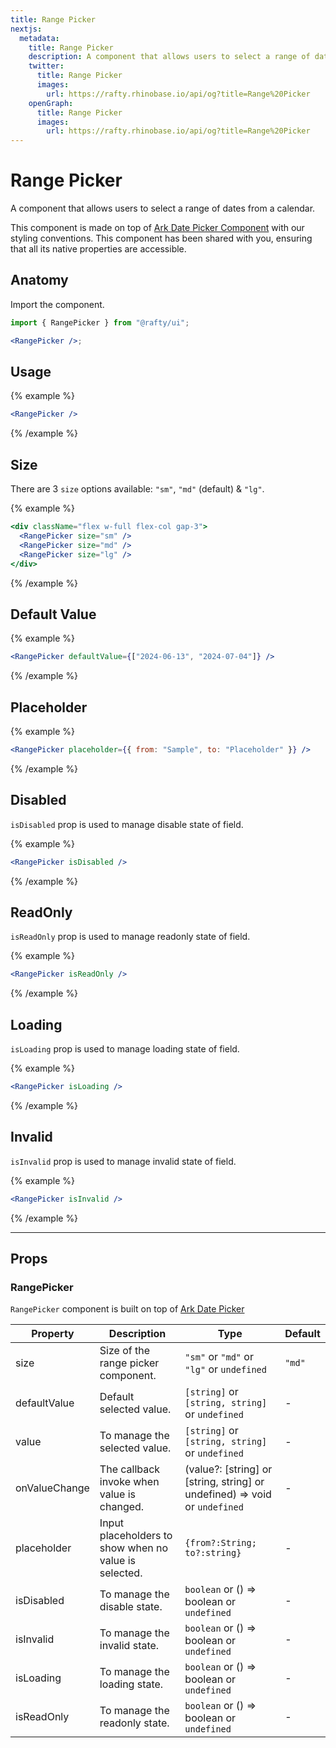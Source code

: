 ```yaml
---
title: Range Picker
nextjs:
  metadata:
    title: Range Picker
    description: A component that allows users to select a range of dates from a calendar
    twitter:
      title: Range Picker
      images:
        url: https://rafty.rhinobase.io/api/og?title=Range%20Picker
    openGraph:
      title: Range Picker
      images:
        url: https://rafty.rhinobase.io/api/og?title=Range%20Picker
---
```


# Range Picker

A component that allows users to select a range of dates from a calendar.

This component is made on top of [Ark Date Picker Component](https://ark-ui.com/react/docs/components/date-picker) with our styling conventions. This component has been shared with you, ensuring that all its native properties are accessible.

## Anatomy

Import the component.

```jsx
import { RangePicker } from "@rafty/ui";

<RangePicker />;
```

## Usage

{% example %}

```jsx
<RangePicker />
```

{% /example %}

## Size

There are 3 `size` options available: `"sm"`, `"md"` (default) & `"lg"`.

{% example %}

```jsx
<div className="flex w-full flex-col gap-3">
  <RangePicker size="sm" />
  <RangePicker size="md" />
  <RangePicker size="lg" />
</div>
```

{% /example %}

## Default Value

{% example %}

```jsx
<RangePicker defaultValue={["2024-06-13", "2024-07-04"]} />
```

{% /example %}

## Placeholder

{% example %}

```jsx
<RangePicker placeholder={{ from: "Sample", to: "Placeholder" }} />
```

{% /example %}

## Disabled

`isDisabled` prop is used to manage disable state of field.

{% example %}

```jsx
<RangePicker isDisabled />
```

{% /example %}

## ReadOnly

`isReadOnly` prop is used to manage readonly state of field.

{% example %}

```jsx
<RangePicker isReadOnly />
```

{% /example %}

## Loading

`isLoading` prop is used to manage loading state of field.

{% example %}

```jsx
<RangePicker isLoading />
```

{% /example %}

## Invalid

`isInvalid` prop is used to manage invalid state of field.

{% example %}

```jsx
<RangePicker isInvalid />
```

{% /example %}

---

## Props

### RangePicker

`RangePicker` component is built on top of [Ark Date Picker](https://ark-ui.com/react/docs/components/date-picker#api-reference)

| Property      | Description                                           | Type                                                                                    | Default |
| ------------- | ----------------------------------------------------- | --------------------------------------------------------------------------------------- | ------- |
| size          | Size of the range picker component.                   | `"sm"` or `"md"` or `"lg"` or `undefined`                                               | `"md"`  |
| defaultValue  | Default selected value.                               | `[string]` or `[string, string]` or `undefined`                                         | -       |
| value         | To manage the selected value.                         | `[string]` or `[string, string]` or `undefined`                                         | -       |
| onValueChange | The callback invoke when value is changed.            | <Info>(value?: [string] or [string, string] or undefined) => void</Info> or `undefined` | -       |
| placeholder   | Input placeholders to show when no value is selected. | `{from?:String; to?:string}`                                                            | -       |
| isDisabled    | To manage the disable state.                          | `boolean` or <Info>() => boolean</Info> or `undefined`                                  | -       |
| isInvalid     | To manage the invalid state.                          | `boolean` or <Info>() => boolean</Info> or `undefined`                                  | -       |
| isLoading     | To manage the loading state.                          | `boolean` or <Info>() => boolean</Info> or `undefined`                                  | -       |
| isReadOnly    | To manage the readonly state.                         | `boolean` or <Info>() => boolean</Info> or `undefined`                                  | -       |
